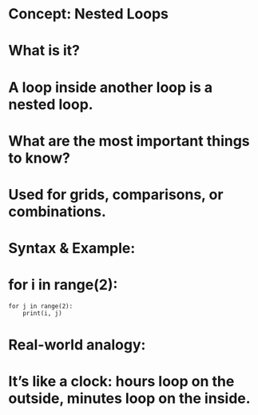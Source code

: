 # Concept: Nested Loops

# What is it?
# A loop inside another loop is a nested loop.

# What are the most important things to know?
# Used for grids, comparisons, or combinations.

# Syntax & Example:
# for i in range(2):
    for j in range(2):
        print(i, j)

# Real-world analogy:
# It’s like a clock: hours loop on the outside, minutes loop on the inside.